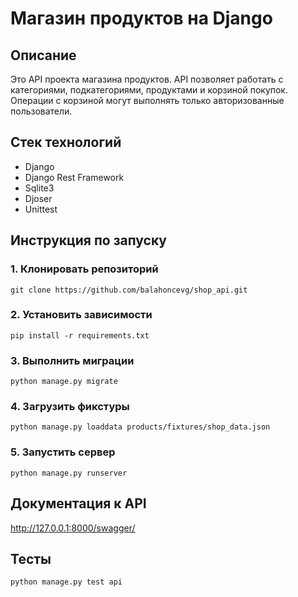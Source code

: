 # Магазин продуктов на Django

## Описание

Это API проекта магазина продуктов. API позволяет работать с категориями, подкатегориями, продуктами и корзиной покупок. Операции с корзиной могут выполнять только авторизованные пользователи.

## Стек технологий

- Django
- Django Rest Framework
- Sqlite3
- Djoser
- Unittest

## Инструкция по запуску

### 1. Клонировать репозиторий
```
git clone https://github.com/balahoncevg/shop_api.git
```

### 2. Установить зависимости
```
pip install -r requirements.txt
```

### 3. Выполнить миграции
```
python manage.py migrate
```

### 4. Загрузить фикстуры
```
python manage.py loaddata products/fixtures/shop_data.json
```

### 5. Запустить сервер
```
python manage.py runserver
```

## Документация к API

http://127.0.0.1:8000/swagger/

## Тесты
```
python manage.py test api
```
